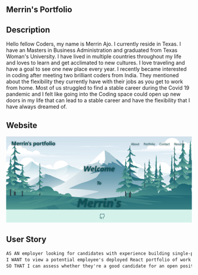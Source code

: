 ## Merrin's Portfolio

## Description
Hello fellow Coders, my name is Merrin Ajo. I currently reside in Texas. I have an Masters in Business Administration and graduated from Texas Woman's University. I have lived in multiple countries throughout my life and loves to learn and get acclimated to new cultures. I love traveling and have a goal to see one new place every year. I recently became interested in coding after meeting two brilliant coders from India. They mentioned about the flexibility they currently have with their jobs as you get to work from home. Most of us struggled to find a stable career during the Covid 19 pandemic and I felt like going into the Coding space could open up new doors in my life that can lead to a stable career and have the flexibility that I have always dreamed of.


## Website 
![HomePage](./src/assets/Homepage.png)

## User Story

```md
AS AN employer looking for candidates with experience building single-page applications
I WANT to view a potential employee's deployed React portfolio of work samples
SO THAT I can assess whether they're a good candidate for an open position
```

